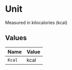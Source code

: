 # Unit

Measured in kilocalories (kcal)


## Values

| Name   | Value  |
| ------ | ------ |
| `Kcal` | kcal   |